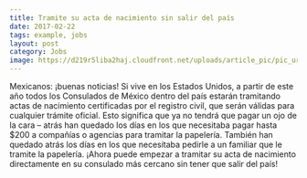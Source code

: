 ```yaml
---
title: Tramite su acta de nacimiento sin salir del país
date: 2017-02-22
tags: example, jobs
layout: post
category: Jobs
image: https://d219r5liba2haj.cloudfront.net/uploads/article_pic/pic_url/358/large_visa_ssn_greencard.jpg
---
```


Mexicanos: ¡buenas noticias! Si vive en los Estados Unidos, a partir de este año todos los Consulados de México dentro del país estarán tramitando actas de nacimiento certificadas por el registro civil, que serán válidas para cualquier trámite oficial. Esto significa que ya no tendrá que pagar un ojo de la cara – atrás han quedado los días en los que necesitaba pagar hasta $200 a compañías o agencias para tramitar la papelería. También han quedado atrás los días en los que necesitaba pedirle a un familiar que le tramite la papelería. ¡Ahora puede empezar a tramitar su acta de nacimiento directamente en su consulado más cercano sin tener que salir del país!
